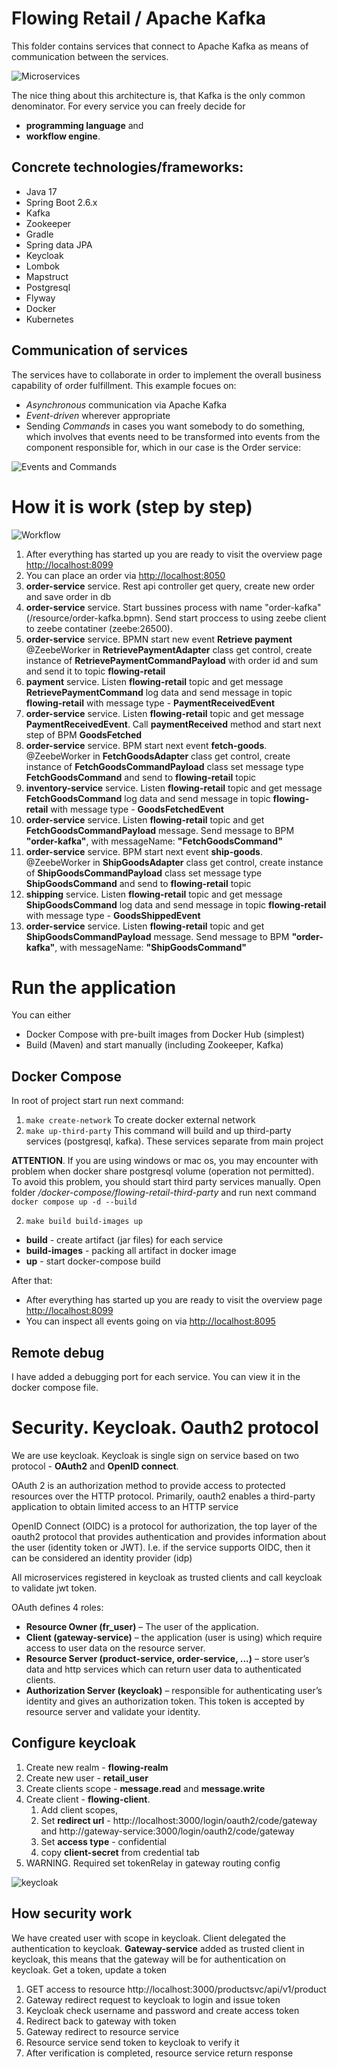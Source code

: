 # Flowing Retail / Apache Kafka

This folder contains services that connect to Apache Kafka as means of communication between the services.

![Microservices](docs/kafka-services.png)

The nice thing about this architecture is, that Kafka is the only common denominator. For every service you can freely decide for

* **programming language** and
* **workflow engine**.

## Concrete technologies/frameworks:

* Java 17
* Spring Boot 2.6.x
* Kafka
* Zookeeper
* Gradle
* Spring data JPA
* Keycloak
* Lombok
* Mapstruct
* Postgresql
* Flyway
* Docker
* Kubernetes

## Communication of services

The services have to collaborate in order to implement the overall business capability of order fulfillment. This example focues on:

* *Asynchronous* communication via Apache Kafka
* *Event-driven* wherever appropriate
* Sending *Commands* in cases you want somebody to do something, which involves that events need to be transformed into events from the component responsible for, which in our case is the Order service:

![Events and Commands](docs/event-command-transformation.png)

# How it is work (step by step)
![Workflow](docs/architecture-flowing-retail.png)
1. After everything has started up you are ready to visit the overview page [http://localhost:8099](http://localhost:8089)
2. You can place an order via [http://localhost:8050](http://localhost:8050)
3. **order-service** service. Rest api controller get query, create new order and save order in db
4. **order-service** service. Start bussines process with name "order-kafka" (/resource/order-kafka.bpmn). Send start proccess to using zeebe client to zeebe contatiner (zeebe:26500).
5. **order-service** service. BPMN start new event **Retrieve payment** @ZeebeWorker in **RetrievePaymentAdapter** class get control, create instance of **RetrievePaymentCommandPayload** with order id and sum and send it to topic **flowing-retail**
6. **payment** service. Listen **flowing-retail** topic and get message **RetrievePaymentCommand** log data and send message in topic **flowing-retail** with message type - **PaymentReceivedEvent**
7. **order-service** service. Listen **flowing-retail** topic and get message **PaymentReceivedEvent**. Call **paymentReceived** method and start next step of BPM **GoodsFetched**
8. **order-service** service. BPM start next event **fetch-goods**.  @ZeebeWorker in **FetchGoodsAdapter** class get control, create instance of **FetchGoodsCommandPayload** class set message type **FetchGoodsCommand** and send to **flowing-retail** topic
9. **inventory-service** service. Listen **flowing-retail** topic and get message **FetchGoodsCommand** log data and send message in topic **flowing-retail** with message type - **GoodsFetchedEvent**
10. **order-service** service. Listen **flowing-retail** topic and get **FetchGoodsCommandPayload** message. Send message to BPM **"order-kafka"**, with messageName: **"FetchGoodsCommand"**
11. **order-service** service. BPM start next event **ship-goods**.  @ZeebeWorker in **ShipGoodsAdapter** class get control, create instance of **ShipGoodsCommandPayload** class set message type **ShipGoodsCommand** and send to **flowing-retail** topic
12. **shipping** service. Listen **flowing-retail** topic and get message **ShipGoodsCommand** log data and send message in topic **flowing-retail** with message type - **GoodsShippedEvent**
13. **order-service** service. Listen **flowing-retail** topic and get **ShipGoodsCommandPayload** message. Send message to BPM **"order-kafka"**, with messageName: **"ShipGoodsCommand"**


# Run the application

You can either

* Docker Compose with pre-built images from Docker Hub (simplest)
* Build (Maven) and start manually (including Zookeeper, Kafka)

## Docker Compose

In root of project start run next command:

1. ```make create-network``` To create docker external network
2. ```make up-third-party``` This command will build and up third-party services (postgresql, kafka). These
   services separate from main project

**ATTENTION**. If you are using windows or mac os, you may encounter with problem when docker share postgresql
volume (operation not permitted). To avoid this problem, you should start third party services manually. Open folder _/docker-compose/flowing-retail-third-party_
and run next command ```docker compose up -d --build```

2. ```make build build-images up```
* **build** - create artifact (jar files) for each service
* **build-images** - packing all artifact in docker image
* **up** - start docker-compose build

After that:
* After everything has started up you are ready to visit the overview page [http://localhost:8099](http://localhost:8099)
* You can inspect all events going on via [http://localhost:8095](http://localhost:8095)

## Remote debug
I have added a debugging port for each service. You can view it in the docker compose file.


# Security. Keycloak. Oauth2 protocol
We are use keycloak. Keycloak is single sign on service based on two protocol - **OAuth2** and **OpenID connect**.

OAuth 2 is an authorization method to provide access to protected resources over the HTTP protocol. Primarily, oauth2 enables a third-party application to obtain limited access to an HTTP service

OpenID Connect (OIDC) is a protocol for authorization, the top layer of the oauth2 protocol that provides authentication and provides information about the user (identity token or JWT). I.e. if the service supports OIDC, then it can be considered an identity provider (idp)

All microservices registered in keycloak as trusted clients and call keycloak to validate jwt token. 


OAuth defines 4 roles:
 - **Resource Owner (fr_user)** – The user of the application.
 - **Client (gateway-service)** – the application (user is using) which require access to user data on the resource server.
 - **Resource Server (product-service, order-service, ...)** – store user’s data and http services which can return user data to authenticated clients.
 - **Authorization Server (keycloak)** – responsible for authenticating user’s identity and gives an authorization token. This token is accepted by resource server and validate your identity.

## Configure keycloak
1. Create new realm - **flowing-realm**
2. Create new user - **retail_user**
3. Create clients scope - **message.read** and **message.write**
4. Create client - **flowing-client**. 
   1. Add client scopes, 
   2. Set **redirect url** - http://localhost:3000/login/oauth2/code/gateway and http://gateway-service:3000/login/oauth2/code/gateway
   3. Set **access type** - confidential
   4. copy **client-secret** from credential tab
5. WARNING. Required set tokenRelay in gateway routing config

![keycloak](docs/spring-cloud-gateway-oauth2-login.png)

## How security work
We have created user with scope in keycloak. Client delegated the authentication to keycloak. 
**Gateway-service** added as trusted client in keycloak, this means that the gateway will be for authentication on keycloak. Get a token, update a token

1. GET access to resource http://localhost:3000/productsvc/api/v1/product
2. Gateway redirect request to keycloak to login and issue token
3. Keycloak check username and password and create access token
4. Redirect back to gateway with token
5. Gateway redirect to resource service
6. Resource service send token to keycloak to verify it
7. After verification is completed, resource service return response